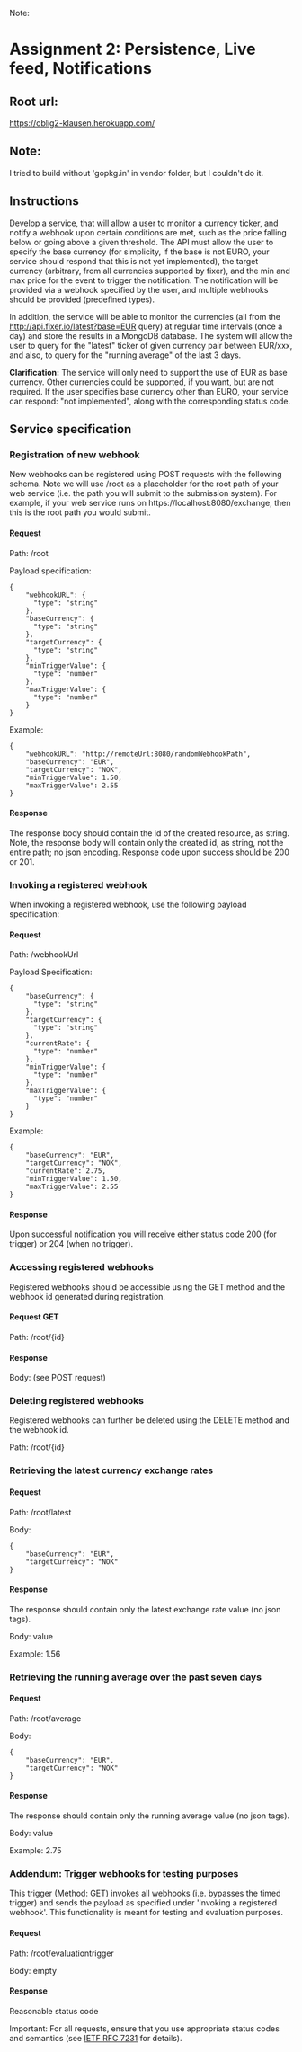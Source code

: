 Note:
# Assignment 2: Persistence, Live feed, Notifications
## Root url:
https://oblig2-klausen.herokuapp.com/

## Note:
I tried to build without 'gopkg.in' in vendor folder, but I couldn't do it.

## Instructions
Develop a service, that will allow a user to monitor a currency ticker, and notify a webhook upon certain conditions are met, such as the price falling below or going above a given threshold. The API must allow the user to specify the base currency (for simplicity, if the base is not EURO, your service should respond that this is not yet implemented), the target currency (arbitrary, from all currencies supported by fixer), and the min and max price for the event to trigger the notification. The notification will be provided via a webhook specified by the user, and multiple webhooks should be provided (predefined types).

In addition, the service will be able to monitor the currencies (all from the http://api.fixer.io/latest?base=EUR query) at regular time intervals (once a day) and store the results in a MongoDB database. The system will allow the user to query for the "latest" ticker of given currency pair between EUR/xxx, and also, to query for the "running average" of the last 3 days.

**Clarification:** The service will only need to support the use of EUR as base currency. Other currencies could be supported, if you want, but are not required. If the user specifies base currency other than EURO, your service can respond: "not implemented", along with the corresponding status code.

## Service specification
### Registration of new webhook
New webhooks can be registered using POST requests with the following schema. Note we will use /root as a placeholder for the root path of your web service (i.e. the path you will submit to the submission system). For example, if your web service runs on https://localhost:8080/exchange, then this is the root path you would submit.

#### Request
Path: /root

Payload specification:
```
{
    "webhookURL": {
      "type": "string"
    },
    "baseCurrency": {
      "type": "string"
    },
    "targetCurrency": {
      "type": "string"
    },
    "minTriggerValue": {
      "type": "number"
    },
    "maxTriggerValue": {
      "type": "number"
    }
}
```

Example:

```
{
    "webhookURL": "http://remoteUrl:8080/randomWebhookPath",
    "baseCurrency": "EUR",
    "targetCurrency": "NOK",
    "minTriggerValue": 1.50,
    "maxTriggerValue": 2.55
}
```

#### Response
The response body should contain the id of the created resource, as string. Note, the response body will contain only the created id, as string, not the entire path; no json encoding. Response code upon success should be 200 or 201.

### Invoking a registered webhook
When invoking a registered webhook, use the following payload specification:

#### Request
Path: /webhookUrl

Payload Specification:
```
{
    "baseCurrency": {
      "type": "string"
    },
    "targetCurrency": {
      "type": "string"
    },
    "currentRate": {
      "type": "number"
    },
    "minTriggerValue": {
      "type": "number"
    },
    "maxTriggerValue": {
      "type": "number"
    }
}
```

Example:

```
{
    "baseCurrency": "EUR",
    "targetCurrency": "NOK",
    "currentRate": 2.75,
    "minTriggerValue": 1.50,
    "maxTriggerValue": 2.55
}
```
#### Response
Upon successful notification you will receive either status code 200 (for trigger) or 204 (when no trigger).

### Accessing registered webhooks
Registered webhooks should be accessible using the GET method and the webhook id generated during registration.

#### Request GET
Path: /root/{id}

#### Response
Body: (see POST request)

### Deleting registered webhooks
Registered webhooks can further be deleted using the DELETE method and the webhook id.

Path: /root/{id}

### Retrieving the latest currency exchange rates

#### Request
Path:  /root/latest

Body:
```
{
    "baseCurrency": "EUR",
    "targetCurrency": "NOK"
}
```
#### Response
The response should contain only the latest exchange rate value (no json tags).

Body: value

Example: 1.56

### Retrieving the running average over the past seven days

#### Request
Path: /root/average

Body:
```
{
    "baseCurrency": "EUR",
    "targetCurrency": "NOK"
}
```

#### Response
The response should contain only the running average value (no json tags).

Body: value

Example: 2.75

### Addendum: Trigger webhooks for testing purposes
This trigger (Method: GET) invokes all webhooks (i.e. bypasses the timed trigger) and sends the payload as specified under 'Invoking a registered webhook'. This functionality is meant for testing and evaluation purposes.

#### Request
Path: /root/evaluationtrigger

Body: empty

#### Response
Reasonable status code

Important: For all requests, ensure that you use appropriate status codes and semantics (see [IETF RFC 7231](https://tools.ietf.org/html/rfc7231) for details).
